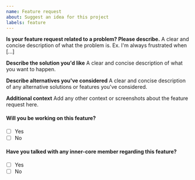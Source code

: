 ```yaml
---
name: Feature request
about: Suggest an idea for this project
labels: feature
---
```


**Is your feature request related to a problem? Please describe.**
A clear and concise description of what the problem is. Ex. I'm always frustrated when [...]

**Describe the solution you'd like**
A clear and concise description of what you want to happen.

**Describe alternatives you've considered**
A clear and concise description of any alternative solutions or features you've considered.

**Additional context**
Add any other context or screenshots about the feature request here.

#### Will you be working on this feature?
- [ ] Yes
- [ ] No

#### Have you talked with any inner-core member regarding this feature?
- [ ] Yes
- [ ] No

